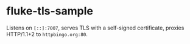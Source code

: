 # fluke-tls-sample

Listens on `[::]:7007`, serves TLS with a self-signed certificate, proxies
HTTP/1.1+2 to `httpbingo.org:80`.

